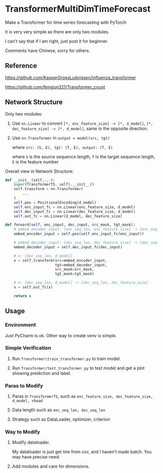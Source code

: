 # TransformerMultiDimTimeForecast
 
Make a Transformer for time series forecasting with PyTorch

It is very very simple as there are only two modules.

I can't say that if I am right, just post it for beginner.

Comments have Chinese, sorry for others.

## Reference

https://github.com/KasperGroesLudvigsen/influenza_transformer

https://github.com/fengjun321/Transformer_count

## Network Structure

Only two modules: 

1. Use `nn.Linear` to convert `[*, enc_feature_size] -> [*, d_model]`, `[*, dec_feature_size] -> [*, d_model]`, same in the opposite direction.

2. Use `nn.Transformer` in `output = model(src, tgt)`

    where `src: (S, E), tgt: (T, E), output: (T, E)`
    
    where `S` is the source sequence length, `T` is the target sequence length, `E` is the feature number

Overall view in Network Structure:

```python
def __init__(self,...):
    super(TransformerTS, self).__init__()
    self.transform = nn.Transformer(
        ...
    )
    self.pos = PositionalEncoding(d_model)
    self.enc_input_fc = nn.Linear(enc_feature_size, d_model)
    self.dec_input_fc = nn.Linear(dec_feature_size, d_model)
    self.out_fc = nn.Linear(d_model, dec_feature_size)

def forward(self, enc_input, dec_input, src_mask, tgt_mask):
    # embed_encoder_input: [enc_seq_len, enc_feature_size] -> [enc_seq_len, d_model]
    embed_encoder_input = self.pos(self.enc_input_fc(enc_input))

    # embed_decoder_input: [dec_seq_len, dec_feature_size] -> [dec_seq_len, d_model]
    embed_decoder_input = self.dec_input_fc(dec_input)

    # x: [dec_seq_len, d_model]
    x = self.transform(src=embed_encoder_input,
                       tgt=embed_decoder_input,
                       src_mask=src_mask,
                       tgt_mask=tgt_mask)

    # x: [dec_seq_len, d_model] -> [dec_seq_len, dec_feature_size]
    x = self.out_fc(x)

    return x
```

## Usage

### Environment

Just PyCharm is ok. Other way to create venv is simple.

### Simple Verification

1. Run `Transformer\train_transformer.py` to train model.

2. Run `Transformer/test_transformer.py` to test model and get a plot showing prediction and label.

### Paras to Modify

1. Paras in `TransformerTS`, such as `enc_feature_size, dec_feature_size, d_model, nhead`

2. Data length such as `enc_seq_len, dec_seq_len`

3. Strategy such as DataLoader, optimizer, criterion

### Way to Modify

1. Modify dataloader.

    My dataloader is just get line from csv, and I haven't made batch. You may have precise need.
    
2. Add modules and care for dimensions.
